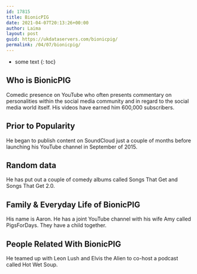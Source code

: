 ```yaml
---
id: 17815
title: BionicPIG
date: 2021-04-07T20:13:26+00:00
author: Laima
layout: post
guid: https://ukdataservers.com/bionicpig/
permalink: /04/07/bionicpig/
---
```


* some text
{: toc}


## Who is BionicPIG
                  
                  
                  
Comedic presence on YouTube who often presents commentary on personalities within the social media community and in regard to the social media world itself. His videos have earned him 600,000 subscribers.
                  
              
            
              
            
                
                
                
## Prior to Popularity
                  
                  
                  
He began to publish content on SoundCloud just a couple of months before launching his YouTube channel in September of 2015.
                  
              
            
              
            
                
                
                
## Random data
                  
                  
                  
He has put out a couple of comedy albums called Songs That Get and Songs That Get 2.0.
                  
              
            
              
            
                
                
                
## Family & Everyday Life of BionicPIG
                  
                  
                  
His name is Aaron. He has a joint YouTube channel with his wife Amy called PigsForDays. They have a child together.
                  
              
            
              
            
                
                
                
## People Related With BionicPIG
                  
                  
                  
He teamed up with Leon Lush and Elvis the Alien to co-host a podcast called Hot Wet Soup.
                  
              
            
              
            
                
              
            
              
              
            
            
              
            
          
          
          